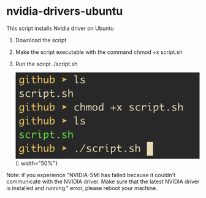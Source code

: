 # nvidia-drivers-ubuntu
This script installs Nvidia driver on Ubuntu

1. Download the script
2. Make the script executable with the command
   chmod +x script.sh
3. Run the script
   ./script.sh


   ![Alt text](script.png){: width="50%"}


Note: if you experience "NVIDIA-SMI has failed because it couldn't communicate with the NVIDIA driver. Make sure that the latest NVIDIA driver is installed and running." error, please reboot your machine.
